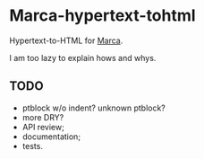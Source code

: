 # Marca-hypertext-tohtml

Hypertext-to-HTML for [Marca](https://github.com/sdangelo/marca).

I am too lazy to explain hows and whys.

## TODO

* ptblock w/o indent? unknown ptblock?
* more DRY?
* API review;
* documentation;
* tests.
